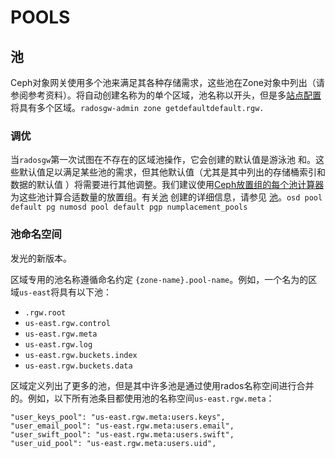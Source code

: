 # POOLS

## 池

Ceph对象网关使用多个池来满足其各种存储需求，这些池在Zone对象中列出（请参阅参考资料）。将自动创建名称为的单个区域，池名称以开头，但是多[站点配置](https://docs.ceph.com/docs/nautilus/radosgw/multisite)将具有多个区域。`radosgw-admin zone getdefaultdefault.rgw.`

### 调优

当`radosgw`第一次试图在不存在的区域池操作，它会创建的默认值是游泳池 和。这些默认值足以满足某些池的需求，但其他默认值（尤其是其中列出的存储桶索引和数据的默认值 ）将需要进行其他调整。我们建议使用[Ceph放置组的每个池计算器](http://ceph.com/pgcalc/)为这些池计算合适数量的放置组。有关[池](http://docs.ceph.com/docs/master/rados/operations/pools/#pools) 创建的详细信息，请参见 [池](http://docs.ceph.com/docs/master/rados/operations/pools/#pools)。`osd pool default pg numosd pool default pgp numplacement_pools`

### 池命名空间

发光的新版本。

区域专用的池名称遵循命名约定 `{zone-name}.pool-name`。例如，一个名为的区域`us-east`将具有以下池：

* `.rgw.root`
* `us-east.rgw.control`
* `us-east.rgw.meta`
* `us-east.rgw.log`
* `us-east.rgw.buckets.index`
* `us-east.rgw.buckets.data`

区域定义列出了更多的池，但是其中许多池是通过使用rados名称空间进行合并的。例如，以下所有池条目都使用池的名称空间`us-east.rgw.meta`：

```text
"user_keys_pool": "us-east.rgw.meta:users.keys",
"user_email_pool": "us-east.rgw.meta:users.email",
"user_swift_pool": "us-east.rgw.meta:users.swift",
"user_uid_pool": "us-east.rgw.meta:users.uid",
```

